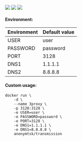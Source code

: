 ![](https://img.shields.io/badge/Alpine-3.7-brightgreen.svg) ![](https://img.shields.io/docker/stars/anonymtsk/3proxy.svg) ![](https://img.shields.io/docker/pulls/anonymtsk/3proxy.svg)

#### Environment:

| Environment | Default value |
|-------------|---------------|
| USER        | user          |
| PASSWORD    | password      |
| PORT        | 3128          |
| DNS1        | 1.1.1.1       |
| DNS2        | 8.8.8.8       |

#### Custom usage:

    docker run \
        -d \
        --name 3proxy \
        -p 3128:3128 \
        -e USER=user \
        -e PASSWORD=password \
        -e PORT=3128 \
        -e DNS1=1.1.1.1 \
        -e DNS1=8.8.8.8 \
        anonymtsk/transmission
